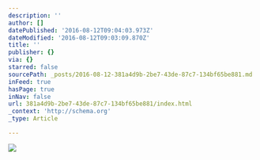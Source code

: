 ```yaml
---
description: ''
author: []
datePublished: '2016-08-12T09:04:03.973Z'
dateModified: '2016-08-12T09:03:09.870Z'
title: ''
publisher: {}
via: {}
starred: false
sourcePath: _posts/2016-08-12-381a4d9b-2be7-43de-87c7-134bf65be881.md
inFeed: true
hasPage: true
inNav: false
url: 381a4d9b-2be7-43de-87c7-134bf65be881/index.html
_context: 'http://schema.org'
_type: Article

---
```

![](https://the-grid-user-content.s3-us-west-2.amazonaws.com/771378e2-5b3d-4558-9cf2-06a3ae8e6667.jpg)